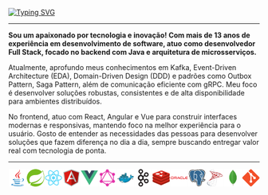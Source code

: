[![Typing SVG](<https://readme-typing-svg.herokuapp.com?font=Fira+Code&size=24&pause=1000&color=00C9FF&center=true&vCenter=true&width=500&lines=Olá,+seja+muito+bem-vindo(a)!+👋>)](https://git.io/typing-svg)

---

**Sou um apaixonado por tecnologia e inovação! Com mais de 13 anos de experiência em desenvolvimento de software, atuo como desenvolvedor Full Stack, focado no backend com Java e arquitetura de microsserviços.**

Atualmente, aprofundo meus conhecimentos em Kafka, Event-Driven Architecture (EDA), Domain-Driven Design (DDD) e padrões como Outbox Pattern, Saga Pattern, além de comunicação eficiente com gRPC. Meu foco é desenvolver soluções robustas, consistentes e de alta disponibilidade para ambientes distribuídos.

No frontend, atuo com React, Angular e Vue para construir interfaces modernas e responsivas, mantendo foco na melhor experiência para o usuário. Gosto de entender as necessidades das pessoas para desenvolver soluções que fazem diferença no dia a dia, sempre buscando entregar valor real com tecnologia de ponta.

---

<div style="display: flex; justify-content: space-around; align-items: center;">

<img height="35" src="./assets/java.svg" alt="Java"/>
<img height="35" src="./assets/spring.svg" alt="Spring"/>
<img height="35" src="./assets/react.svg" alt="React"/>
<img height="35" src="./assets/angular.svg" alt="Angular"/>
<img height="35" src="./assets/vue.svg" alt="Vue"/>
<img height="35" src="./assets/graphql.svg" alt="GraphQL" />
<img height="35" src="./assets/docker.svg" alt="Docker"/>
<img height="35" src="./assets/kafka.svg" alt="Kafka"/>
<img height="35" src="./assets/redis.svg" alt="Redis"/>
<img height="35" src="./assets/oracle.svg" alt="Oracle"/>
<img height="35" src="./assets/postgresql.svg" alt="PostgreSQL"/>
<img height="35" src="./assets/sqlserver.svg" alt="SQL Sever"/>
<img height="35" src="./assets/mongodb.svg" alt="MongoDB"/>
<img height="35" src="./assets/git.svg" alt="Git"/>

</div>
